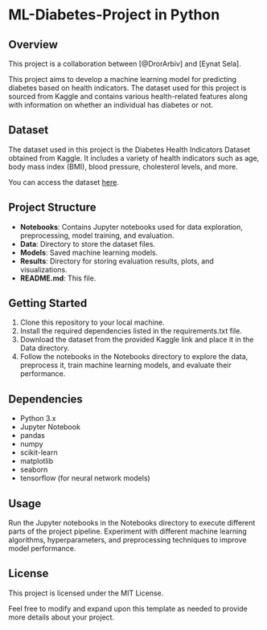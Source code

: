 # **ML-Diabetes-Project in Python**
## **Overview**
This project is a collaboration between [@DrorArbiv] and [Eynat Sela].

This project aims to develop a machine learning model for predicting diabetes based on health indicators. The dataset used for this project is sourced from Kaggle and contains various health-related features along with information on whether an individual has diabetes or not.

## **Dataset**
The dataset used in this project is the Diabetes Health Indicators Dataset obtained from Kaggle. It includes a variety of health indicators such as age, body mass index (BMI), blood pressure, cholesterol levels, and more.

You can access the dataset [here](https://www.kaggle.com/datasets/alexteboul/diabetes-health-indicators-dataset).

## **Project Structure**
* **Notebooks**: Contains Jupyter notebooks used for data exploration, preprocessing, model training, and evaluation.
* **Data**: Directory to store the dataset files.
* **Models**: Saved machine learning models.
* **Results**: Directory for storing evaluation results, plots, and visualizations.
* **README.md**: This file.

## **Getting Started**
1. Clone this repository to your local machine.
2. Install the required dependencies listed in the requirements.txt file.
3. Download the dataset from the provided Kaggle link and place it in the Data directory.
4. Follow the notebooks in the Notebooks directory to explore the data, preprocess it, train machine learning models, and evaluate their performance.
   
## **Dependencies**
* Python 3.x
* Jupyter Notebook
* pandas
* numpy
* scikit-learn
* matplotlib
* seaborn
* tensorflow (for neural network models)
  
## **Usage**
Run the Jupyter notebooks in the Notebooks directory to execute different parts of the project pipeline.
Experiment with different machine learning algorithms, hyperparameters, and preprocessing techniques to improve model performance.
## **License**
This project is licensed under the MIT License.

Feel free to modify and expand upon this template as needed to provide more details about your project.
